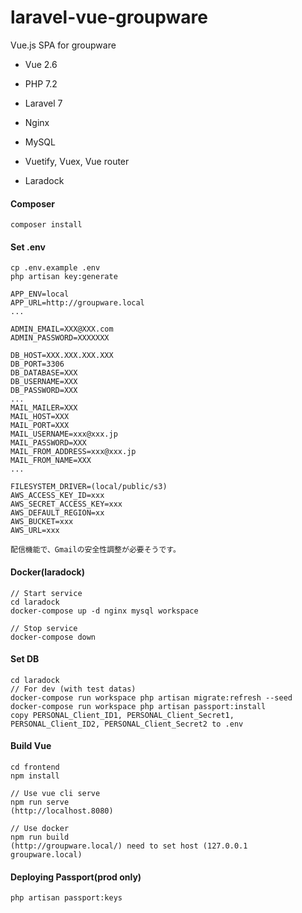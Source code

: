 # laravel-vue-groupware
Vue.js SPA for groupware

* Vue 2.6
* PHP 7.2
* Laravel 7
* Nginx
* MySQL

* Vuetify, Vuex, Vue router

* Laradock


#### Composer
```
composer install
```

#### Set .env
```
cp .env.example .env
php artisan key:generate

APP_ENV=local
APP_URL=http://groupware.local
...

ADMIN_EMAIL=XXX@XXX.com
ADMIN_PASSWORD=XXXXXXX

DB_HOST=XXX.XXX.XXX.XXX
DB_PORT=3306
DB_DATABASE=XXX
DB_USERNAME=XXX
DB_PASSWORD=XXX
...
MAIL_MAILER=XXX
MAIL_HOST=XXX
MAIL_PORT=XXX
MAIL_USERNAME=xxx@xxx.jp
MAIL_PASSWORD=XXX
MAIL_FROM_ADDRESS=xxx@xxx.jp
MAIL_FROM_NAME=XXX
...

FILESYSTEM_DRIVER=(local/public/s3)
AWS_ACCESS_KEY_ID=xxx
AWS_SECRET_ACCESS_KEY=xxx
AWS_DEFAULT_REGION=xx
AWS_BUCKET=xxx
AWS_URL=xxx

配信機能で、Gmailの安全性調整が必要そうです。
```

#### Docker(laradock)
```
// Start service
cd laradock
docker-compose up -d nginx mysql workspace

// Stop service
docker-compose down
```

#### Set DB
```
cd laradock
// For dev (with test datas)
docker-compose run workspace php artisan migrate:refresh --seed
docker-compose run workspace php artisan passport:install
copy PERSONAL_Client_ID1, PERSONAL_Client_Secret1, PERSONAL_Client_ID2, PERSONAL_Client_Secret2 to .env
```

#### Build Vue
```
cd frontend
npm install

// Use vue cli serve
npm run serve
(http://localhost.8080)

// Use docker
npm run build
(http://groupware.local/) need to set host (127.0.0.1  groupware.local)
```

#### Deploying Passport(prod only)
```
php artisan passport:keys
```